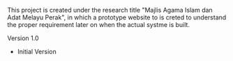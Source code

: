 This project is created under the research title "Majlis Agama Islam dan Adat Melayu Perak", in which a prototype website to is creted to understand the proper requirement later on
when the actual systme is built. 

Version 1.0
- Initial Version